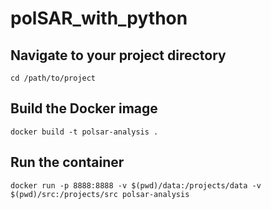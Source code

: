 # polSAR_with_python



## Navigate to your project directory
```shell
cd /path/to/project
```

## Build the Docker image
```shell
docker build -t polsar-analysis .
```

## Run the container
```shell
docker run -p 8888:8888 -v $(pwd)/data:/projects/data -v $(pwd)/src:/projects/src polsar-analysis
```
